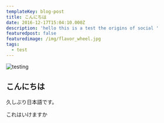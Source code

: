 ```yaml
---
templateKey: blog-post
title: こんにちは
date: 2016-12-17T15:04:10.000Z
description: 'hello this is a test the origins of social '
featuredpost: false
featuredimage: /img/flavor_wheel.jpg
tags:
  - test
---
```

![testing](/img/screen-shot-2020-04-08-at-13.43.00.png)

## こんにちは

久しぶり日本語です。

これはいけますか